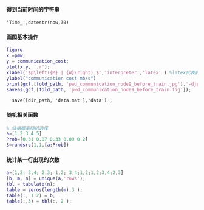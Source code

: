 #### 得到当前时间的字符串

    'Time_',datestr(now,30)
#### 画图基本操作

```matlab
figure
x =pmw;
y = communication_cost;
plot(x,y, '.r');
xlabel('$p\left({M} | {W}\right) $','interpreter','latex' ) %latex代表表示公式
ylabel("communication cost mb/s")
print(gcf,[fold_path, 'pwd_communication_node9_before_train.jpg'],'-djpeg', '-r300') %设置分辨率
saveas(gcf,[fold_path, 'pwd_communication_node9_before_train.fig']);
```



      save([dir_path, 'data.mat'],'data') ;

#### 随机相关函数

```matlab
% 依据概率随机选择
a=[1 2 3 4 5]
Prob=[0.31 0.07 0.33 0.09 0.2]
S=randsrc(1,1,[a;Prob])
```



#### 统计某一行出现的次数

```matlab
a=[1,2; 3,4; 2,3; 1,2; 3,4;1,2;1,2;3,4;2,3]
[b, m, n] = unique(a,'rows');
tbl = tabulate(n);
table = zeros(length(m),3 );
table(:, 1:2) = b;
table(:,3) = tbl(:, 2 );
```

